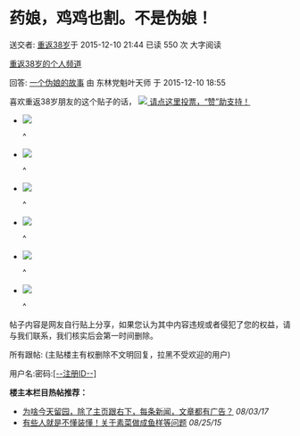 # 药娘，鸡鸡也割。不是伪娘！

送交者: [重返38岁](https://home.6park.com/index.php?app=home&act=chatnew&uname=NTE1NDA0NTQ%3D)于 2015-12-10 21:44 已读 550 次 大字阅读

[重返38岁的个人频道](https://www.6parkbbs.com/index.php?act=bloghome&uname=NTE1NDA0NTQ%3D)

回答: [一个伪娘的故事](index.php?app=forum&act=threadview&tid=14586544) 由 东林党魁叶天师 于 2015-12-10 18:55

喜欢重返38岁朋友的这个贴子的话， [![](/pub/zan.png) 请点这里投票，“赞”助支持！](javascript:void(0))

-   ![](https://www.popo8.com/gift/gift_1.png)
    
    ^
    
-   ![](https://www.popo8.com/gift/gift_2.png)
    
    ^
    
-   ![](https://www.popo8.com/gift/gift_3.png)
    
    ^
    
-   ![](https://www.popo8.com/gift/gift_4.png)
    
    ^
    
-   ![](https://www.popo8.com/gift/gift_5.png)
    
    ^
    
-   ![](https://www.popo8.com/gift/gift_6.png)
    
    ^

帖子内容是网友自行贴上分享，如果您认为其中内容违规或者侵犯了您的权益，请与我们联系，我们核实后会第一时间删除。

所有跟帖: (主贴楼主有权删除不文明回复，拉黑不受欢迎的用户)

用户名:密码:[\[--注册ID--\]](https://home.6park.com/index.php?app=member&act=reg)

**楼主本栏目热帖推荐：**

-   [为啥今天留园，除了主页跟右下，每条新闻，文章都有广告？](index.php?app=forum&act=threadview&tid=14941371) _08/03/17_
-   [有些人就是不懂装懂！关于素菜做成鱼样等问题](index.php?app=forum&act=threadview&tid=14492705) _08/25/15_
<!-- tcd_original_link https://club.6parkbbs.com/life2/index.php?app=forum&act=threadview&tid=14586721 -->
